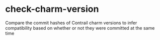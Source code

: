 # check-charm-version
Compare the commit hashes of Contrail charm versions to infer compatibility based on whether or not they were committed at the same time
